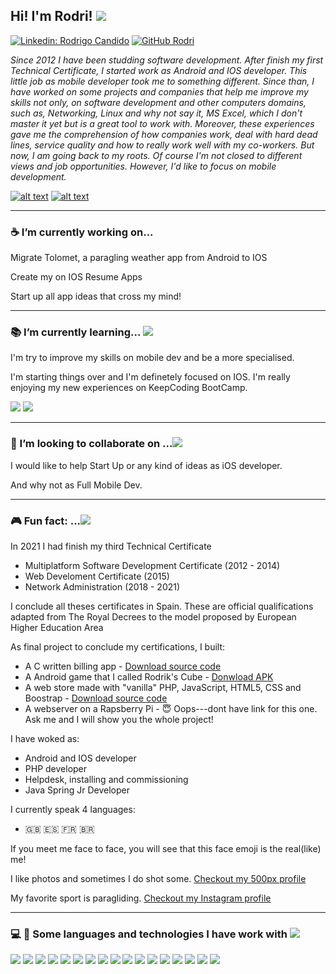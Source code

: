 

## Hi! I'm Rodri! ![](https://raw.githubusercontent.com/rodri2d2/rodri2d2/master/hi%20.jpeg)
</em></p>
[![Linkedin: Rodrigo Candido](https://img.shields.io/badge/-Rodrigo%20C%C3%A2ndido-blue?style=flat-square&logo=Linkedin&logoColor=white&link=https://www.linkedin.com/in/rodricandido/)](https://www.linkedin.com/in/rodricandido/)
[![GitHub Rodri](https://img.shields.io/github/followers/rodri2d2?label=follow&style=social)](https://github.com/rodri2d2)



*Since 2012 I have been studding software development. 
After finish my first Technical Certificate, I started work as Android and IOS developer. This little job as mobile developer took me to something different. Since than, I have worked on some projects and companies that help me improve my skills not only, on software development and other computers domains, such as, Networking, Linux and why not say it, MS Excel, which I don't master it yet but is a great tool to work with. Moreover,  these experiences gave me the comprehension of how companies work, deal with hard dead lines, service quality and how to really work well with my co-workers. 
But now, I am going back to my roots. Of course I'm not closed to different views and job opportunities. 
However, I'd like to focus on mobile development.*


[![alt text][2.1]](https://www.instagram.com/rodri2d2/)
[![alt text][3.1]](https://500px.com/p/rodrigoadelinocandido)


---

### :coffee:  I’m currently working on...

 Migrate Tolomet, a paragling weather app from Android to IOS
 
 Create my on IOS Resume Apps
 
 Start up all app ideas that cross my mind!
 
---

### :books:   I’m currently learning... ![](https://raw.githubusercontent.com/rodri2d2/rodri2d2/master/study.jpeg)

 I'm try to improve my skills on mobile dev and be a more specialised.

 I'm starting things over and I'm definetely focused on IOS. I'm really enjoying my new experiences on KeepCoding BootCamp.

 [<img src="https://img.icons8.com/fluent/48/000000/swift.png"/>]()
 [<img src="https://img.icons8.com/color/48/000000/xcode.png"/>]()

---

### :beers:  I’m looking to collaborate on ...![](https://raw.githubusercontent.com/rodri2d2/rodri2d2/master/think.jpeg)

 I would like to help Start Up or any kind of ideas as iOS developer. 
 
 
 And why not as Full Mobile Dev. 

---
<!-- ### 🤔 I’m looking for help with .. -->

<!--
- 💬 Ask me about ...
- 📫 How to reach me: ...
- 😄 Pronouns: ...
-->


### :video_game: Fun fact: ...![](https://raw.githubusercontent.com/rodri2d2/rodri2d2/master/fun2.jpeg)

In 2021 I had finish my third Technical Certificate 

 * Multiplatform Software Development Certificate (2012 - 2014)
 * Web Develoment Certificate (2015)
 * Network Administration (2018 - 2021)
 
I conclude all theses certificates in Spain.
These are official qualifications adapted from The Royal Decrees to the model proposed by European Higher Education Area

As final project to conclude my certifications, I built:

 * A C written billing app - [Download source code](https://github.com/rodri2d2/rodri2d2/blob/master/FacturacionPlus.zip)
 * A Android game that I called Rodrik's Cube - [Donwload APK](https://github.com/rodri2d2/rodri2d2/blob/master/proyectoAndroid.apk)
 * A web store made with "vanilla" PHP, JavaScript, HTML5, CSS and Boostrap  - [Download source code](https://github.com/rodri2d2/rodri2d2/blob/master/onlineStore.zip)
 * A webserver on a Rapsberry Pi  -  :innocent: Oops---dont have link for this one. Ask me and I will show you the whole project!

I have woked as:
 
 * Android and IOS developer
 * PHP developer
 * Helpdesk,  installing and commissioning 
 * Java Spring Jr Developer

I currently speak 4 languages:

 * :gb:  :es:  :fr: :brazil:
 
If you meet me face to face, you will see that this face emoji is the real(like) me!

I like photos and sometimes I do shot some. [Checkout my 500px profile](https://500px.com/p/rodrigoadelinocandido)

My favorite sport is paragliding. [Checkout my Instagram profile](https://www.instagram.com/rodri2d2/)




---

### :computer:  :hammer:  Some languages and technologies I have work with ![](https://raw.githubusercontent.com/rodri2d2/rodri2d2/master/fun.jpeg)

[<img src="https://img.icons8.com/fluent/48/000000/swift.png"/>](https://swift.org/)
[<img src="https://img.icons8.com/color/48/000000/kotlin.png"/>](https://kotlinlang.org/)
[<img src="https://img.icons8.com/color/48/000000/java-coffee-cup-logo.png"/>](https://docs.oracle.com/en/java/)
[<img src="https://img.icons8.com/officel/40/000000/php-logo.png"/>](https://www.php.net/manual/es/intro-whatis.php)
[<img src="https://img.icons8.com/color/48/000000/javascript.png"/>](https://developer.mozilla.org/es/docs/Web/JavaScript)
[<img src="https://img.icons8.com/color/48/000000/html-5.png"/>](https://www.w3schools.com/html/)
[<img src="https://img.icons8.com/color/48/000000/css3.png"/>](https://www.w3schools.com/css/default.asp)
[<img src="https://img.icons8.com/ios/50/000000/mysql-logo.png"/>](https://www.mysql.com/)
[<img src="https://img.icons8.com/color/48/000000/xcode.png"/>](https://developer.apple.com/xcode/)
[<img src="https://img.icons8.com/fluent/48/000000/visual-studio-code-2019.png"/>](https://code.visualstudio.com/)
[<img src="https://img.icons8.com/officel/40/000000/java-eclipse.png"/>](https://www.eclipse.org/ide/)
[<img src="https://img.icons8.com/officel/40/000000/mac-os.png"/>](https://support.apple.com/es-us/guide/mac-help/welcome/mac)
[<img src="https://img.icons8.com/fluent/48/000000/android-os.png"/>](https://developer.android.com/studio)
[<img src="https://img.icons8.com/color/48/000000/windows-10.png"/>](https://es.wikipedia.org/wiki/Microsoft_Windows)
[<img src="https://img.icons8.com/color/48/000000/kali-linux.png"/>](https://www.kali.org/)
[<img src="https://img.icons8.com/color/48/000000/linux.png"/>](https://www.debian.org/index.es.html)
[<img src="https://img.icons8.com/color/48/000000/microsoft-excel-2019--v1.png"/>](https://support.microsoft.com/es-es/office/aprendizaje-de-excel-para-windows-9bc05390-e94c-46af-a5b3-d7c22f6990bb)



[2.1]: https://img.icons8.com/fluent/48/000000/instagram-new.png
[3.1]: https://img.icons8.com/color/48/000000/500px-new.png
